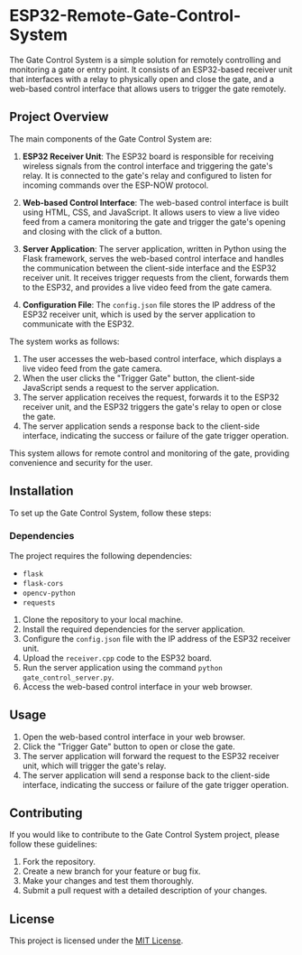 # ESP32-Remote-Gate-Control-System
The Gate Control System is a simple solution for remotely controlling and monitoring a gate or entry point. It consists of an ESP32-based receiver unit that interfaces with a relay to physically open and close the gate, and a web-based control interface that allows users to trigger the gate remotely.

## Project Overview

The main components of the Gate Control System are:

1. **ESP32 Receiver Unit**: The ESP32 board is responsible for receiving wireless signals from the control interface and triggering the gate's relay. It is connected to the gate's relay and configured to listen for incoming commands over the ESP-NOW protocol.

2. **Web-based Control Interface**: The web-based control interface is built using HTML, CSS, and JavaScript. It allows users to view a live video feed from a camera monitoring the gate and trigger the gate's opening and closing with the click of a button.

3. **Server Application**: The server application, written in Python using the Flask framework, serves the web-based control interface and handles the communication between the client-side interface and the ESP32 receiver unit. It receives trigger requests from the client, forwards them to the ESP32, and provides a live video feed from the gate camera.

4. **Configuration File**: The `config.json` file stores the IP address of the ESP32 receiver unit, which is used by the server application to communicate with the ESP32.

The system works as follows:

1. The user accesses the web-based control interface, which displays a live video feed from the gate camera.
2. When the user clicks the "Trigger Gate" button, the client-side JavaScript sends a request to the server application.
3. The server application receives the request, forwards it to the ESP32 receiver unit, and the ESP32 triggers the gate's relay to open or close the gate.
4. The server application sends a response back to the client-side interface, indicating the success or failure of the gate trigger operation.

This system allows for remote control and monitoring of the gate, providing convenience and security for the user.

## Installation

To set up the Gate Control System, follow these steps:

### Dependencies

The project requires the following dependencies:

- `flask`
- `flask-cors`
- `opencv-python`
- `requests`

1. Clone the repository to your local machine.
2. Install the required dependencies for the server application.
3. Configure the `config.json` file with the IP address of the ESP32 receiver unit.
4. Upload the `receiver.cpp` code to the ESP32 board.
5. Run the server application using the command `python gate_control_server.py`.
6. Access the web-based control interface in your web browser.

## Usage

1. Open the web-based control interface in your web browser.
2. Click the "Trigger Gate" button to open or close the gate.
3. The server application will forward the request to the ESP32 receiver unit, which will trigger the gate's relay.
4. The server application will send a response back to the client-side interface, indicating the success or failure of the gate trigger operation.

## Contributing

If you would like to contribute to the Gate Control System project, please follow these guidelines:

1. Fork the repository.
2. Create a new branch for your feature or bug fix.
3. Make your changes and test them thoroughly.
4. Submit a pull request with a detailed description of your changes.

## License

This project is licensed under the [MIT License](LICENSE).
